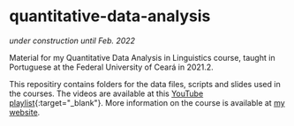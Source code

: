 # quantitative-data-analysis

*under construction until Feb. 2022*

Material for my Quantitative Data Analysis in Linguistics course, taught in Portuguese at the Federal University of Ceará in 2021.2.

This repositiry contains folders for the data files, scripts and slides used in the courses. The videos are available at this [YouTube playlist](https://youtube.com/playlist?list=PLzkA7H-mNfYhdbUe1e0FMpJDdLj1585zq){:target="_blank"}. More information on the course is available at [my website](https://ronaldolimajr.github.io/quant-data-analysis/).